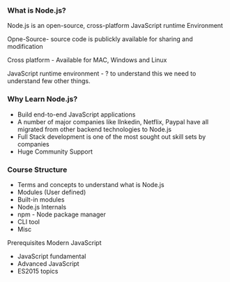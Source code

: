 ### What is Node.js?
Node.js is an open-source, cross-platform JavaScript runtime Environment


Opne-Source- source code is publickly available for sharing and modification

Cross platform - Available for MAC, Windows and Linux

JavaScript runtime environment - ? to understand this we need to understand few other things.

### Why Learn Node.js?
- Build end-to-end JavaScript applications
- A number of major companies like lInkedin, Netflix, Paypal have all migrated from other backend technologies to Node.js
- Full Stack development is one of the most sought out skill sets by companies
- Huge Community Support

### Course Structure
- Terms and concepts to understand what is Node.js
- Modules (User defined)
- Built-in modules
- Node.js Internals
- npm - Node package manager
- CLI tool 
- Misc

Prerequisites
Modern JavaScript
- JavaScript fundamental 
- Advanced JavaScript
- ES2015 topics
